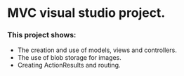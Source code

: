 <h1>MVC visual studio project.</h1>

<h3>This project shows: </h3>
<ul>
  <li>The creation and use of models, views and controllers.</li>
  <li>The use of blob storage for images.</li>
  <li>Creating ActionResults and routing.</li>
</ul>
